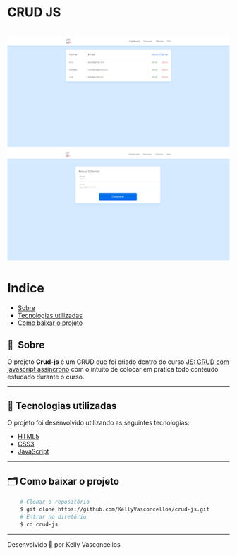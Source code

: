 # CRUD JS 
<h1>
    <img src="public/apresentacao1.png">
    <img src="public/apresentacao2.png">
</h1>

# Indice

- [Sobre](#-sobre)
- [Tecnologias utilizadas](#-tecnologias-utilizadas)
- [Como baixar o projeto](#-como-baixar-o-projeto)

## 🔖&nbsp; Sobre

O projeto **Crud-js** é um CRUD que foi criado dentro do curso [JS: CRUD com javascript assíncrono](https://www.alura.com.br) com o intuito de colocar em prática todo conteúdo estudado durante o curso.

---

## 🚀 Tecnologias utilizadas

O projeto foi desenvolvido utilizando as seguintes tecnologias:

- [HTML5](https://developer.mozilla.org/pt-BR/docs/Web/HTML)
- [CSS3](https://developer.mozilla.org/pt-BR/docs/Web/CSS)
- [JavaScript](https://developer.mozilla.org/pt-BR/docs/Web/JavaScript)

---

## 🗂 Como baixar o projeto

```bash
    # Clonar o repositório
    $ git clone https://github.com/KellyVasconcellos/crud-js.git
    # Entrar no diretório
    $ cd crud-js
```

---

Desenvolvido 💜 por Kelly Vasconcellos
